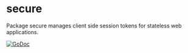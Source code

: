 # secure
Package secure manages client side session tokens for stateless web applications.

[![GoDoc](https://godoc.org/github.com/wscherphof/secure?status.svg)](https://godoc.org/github.com/wscherphof/secure)
